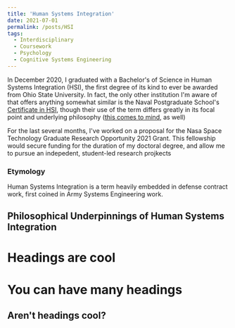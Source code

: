 ```yaml
---
title: 'Human Systems Integration'
date: 2021-07-01
permalink: /posts/HSI
tags:
  - Interdisciplinary
  - Coursework
  - Psychology
  - Cognitive Systems Engineering
---
```




In December 2020, I graduated with a Bachelor's of Science in Human Systems Integration (HSI), the first degree of its kind to ever be awarded from Ohio State University. In fact, the only other institution I'm aware of that offers anything somewhat similar is the Naval Postgraduate School's [Certificate in HSI](https://nps.edu/web/dl/cert_hsi), though their use of the term differs greatly in its focal point and underlying philosophy ([this comes to mind](https://features.propublica.org/navy-accidents/us-navy-crashes-japan-cause-mccain/), as well)

For the last several months, I've worked on a proposal for the Nasa Space Technology Graduate Research Opportunity 2021 Grant. This fellowship would secure funding for the duration of my doctoral degree, and allow me to pursue an indepedent, student-led research projkects


### Etymology
Human Systems Integration is a term heavily embedded in defense contract work, first coined in Army Systems Engineering work. 



## Philosophical Underpinnings of Human Systems Integration

Headings are cool
======

You can have many headings
======

Aren't headings cool?
------
